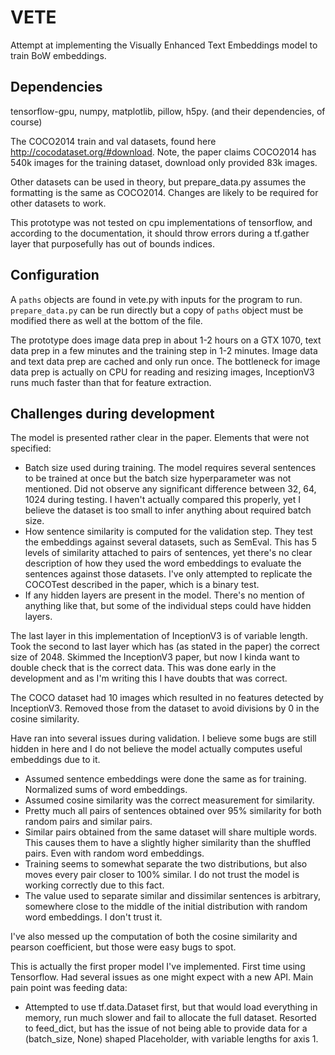 # VETE

Attempt at implementing the Visually Enhanced Text Embeddings model to train BoW embeddings.


## Dependencies

tensorflow-gpu, numpy, matplotlib, pillow, h5py. (and their dependencies, of course)

The COCO2014 train and val datasets, found here http://cocodataset.org/#download. Note, the paper claims COCO2014 has 540k images for the training dataset, download only provided 83k images.

Other datasets can be used in theory, but prepare_data.py assumes the formatting is the same as COCO2014. Changes are likely to be required for other datasets to work.

This prototype was not tested on cpu implementations of tensorflow, and according to the documentation, it should throw errors during a tf.gather layer that purposefully has out of bounds indices.


## Configuration

A `paths` objects are found in vete.py with inputs for the program to run. `prepare_data.py` can be run directly but a copy of `paths` object must be modified there as well at the bottom of the file.

The prototype does image data prep in about 1-2 hours on a GTX 1070, text data prep in a few minutes and the training step in 1-2 minutes. Image data and text data prep are cached and only run once. The bottleneck for image data prep is actually on CPU for reading and resizing images, InceptionV3 runs much faster than that for feature extraction.


## Challenges during development

The model is presented rather clear in the paper. Elements that were not specified:

 - Batch size used during training. The model requires several sentences to be trained at once but the batch size hyperparameter was not mentioned. Did not observe any significant difference between 32, 64, 1024 during testing. I haven't actually compared this properly, yet I believe the dataset is too small to infer anything about required batch size.
 - How sentence similarity is computed for the validation step. They test the embeddings against several datasets, such as SemEval. This has 5 levels of similarity attached to pairs of sentences, yet there's no clear description of how they used the word embeddings to evaluate the sentences against those datasets. I've only attempted to replicate the COCOTest described in the paper, which is a binary test.
 - If any hidden layers are present in the model. There's no mention of anything like that, but some of the individual steps could have hidden layers.

The last layer in this implementation of InceptionV3 is of variable length. Took the second to last layer which has (as stated in the paper) the correct size of 2048. Skimmed the InceptionV3 paper, but now I kinda want to double check that is the correct data. This was done early in the development and as I'm writing this I have doubts that was correct.

The COCO dataset had 10 images which resulted in no features detected by InceptionV3. Removed those from the dataset to avoid divisions by 0 in the cosine similarity.

Have ran into several issues during validation. I believe some bugs are still hidden in here and I do not believe the model actually computes useful embeddings due to it.

 - Assumed sentence embeddings were done the same as for training. Normalized sums of word embeddings.
 - Assumed cosine similarity was the correct measurement for similarity.
 - Pretty much all pairs of sentences obtained over 95% similarity for both random pairs and similar pairs.
 - Similar pairs obtained from the same dataset will share multiple words. This causes them to have a slightly higher similarity than the shuffled pairs. Even with random word embeddings.
 - Training seems to somewhat separate the two distributions, but also moves every pair closer to 100% similar. I do not trust the model is working correctly due to this fact.
 - The value used to separate similar and dissimilar sentences is arbitrary, somewhere close to the middle of the initial distribution with random word embeddings. I don't trust it.

I've also messed up the computation of both the cosine similarity and pearson coefficient, but those were easy bugs to spot.

This is actually the first proper model I've implemented. First time using Tensorflow. Had several issues as one might expect with a new API. Main pain point was feeding data:

 - Attempted to use tf.data.Dataset first, but that would load everything in memory, run much slower and fail to allocate the full dataset. Resorted to feed_dict, but has the issue of not being able to provide data for a (batch_size, None) shaped Placeholder, with variable lengths for axis 1.
